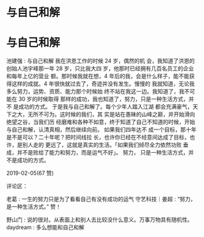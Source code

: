 # 与自己和解

# 与自己和解

池建强 : 与自己和解 我在洪恩工作的时候 24 岁，偶然的机 会，我知道了洪恩的创始人池宇峰那一年 28 岁，只比我大四 岁，他那时已经拥有几百名员工的企业和每年上亿的营业 额。那时候我就在想，4 年后的我，会是什么样子，能不能获 得这样的成就。4 年很快就过去了，奇迹并没有发生。慢慢的 我就知道，无论我多么努力，运势、资质、能力那个时候始 终不站在我这一边。我知道了，我不可能在 30 岁的时候取得 那样的成功，我也知道了，努力，只是一种生活方式，并不 是成功的方式。 于是我与自己和解了。每个少年人踏入江湖 都会充满豪气，天下之大，无所不可为。这时候的我们，其 实是站在愚昧的山峰之巅，并开始滑向绝望之谷，当我们历 经磨难和各种不如意，终于知道了自己不知道的时候，开始 与自己和解，认清真相，然后继续向前。 如果我们四年达不 成一个目标，那十年是不是可以？二十年呢？把时间线拉 长，也许你已经在不经意间达成了目标，也许，是别人走的 更远了，这就是真实的生活。「如果我们倾尽全力依然功败 垂成，并不是败给了能力和努力，而是运气不好」。 努力， 只是一种生活方式，并不是成功的方式。

2019-02-05(67 赞)

评论区：

老葛 : 一生的努力只是为了看看自己有没有成功的运气 守艺科技｜姜超 : “努力，是一种生活方式。” 赞！

野山门 : 说的很对。从表面上和别人去比较没什么意义。万事万物具有随机性。 daydream : 多么想能和自己和解